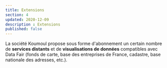 ```yaml
---
title: Extensions
section: 4
updated: 2020-12-09
description : Extensions
published: false
---
```


La société Koumoul propose sous forme d'abonnement un certain nombre de **services distants** et de **visualisations de données** compatibles avec Data Fair (fonds de carte, base des entreprises de France, cadastre, base nationale des adresses, etc.).
